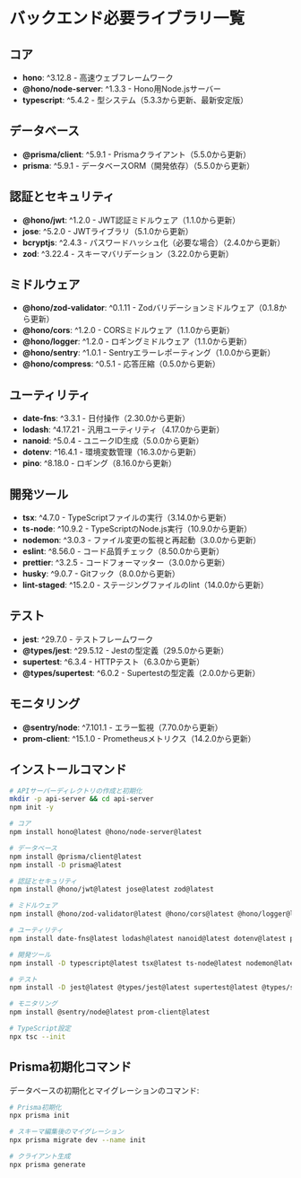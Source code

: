 # バックエンド必要ライブラリ一覧

## コア

- **hono**: ^3.12.8 - 高速ウェブフレームワーク
- **@hono/node-server**: ^1.3.3 - Hono用Node.jsサーバー
- **typescript**: ^5.4.2 - 型システム（5.3.3から更新、最新安定版）

## データベース

- **@prisma/client**: ^5.9.1 - Prismaクライアント（5.5.0から更新）
- **prisma**: ^5.9.1 - データベースORM（開発依存）（5.5.0から更新）

## 認証とセキュリティ

- **@hono/jwt**: ^1.2.0 - JWT認証ミドルウェア（1.1.0から更新）
- **jose**: ^5.2.0 - JWTライブラリ（5.1.0から更新）
- **bcryptjs**: ^2.4.3 - パスワードハッシュ化（必要な場合）（2.4.0から更新）
- **zod**: ^3.22.4 - スキーマバリデーション（3.22.0から更新）

## ミドルウェア

- **@hono/zod-validator**: ^0.1.11 - Zodバリデーションミドルウェア（0.1.8から更新）
- **@hono/cors**: ^1.2.0 - CORSミドルウェア（1.1.0から更新）
- **@hono/logger**: ^1.2.0 - ロギングミドルウェア（1.1.0から更新）
- **@hono/sentry**: ^1.0.1 - Sentryエラーレポーティング（1.0.0から更新）
- **@hono/compress**: ^0.5.1 - 応答圧縮（0.5.0から更新）

## ユーティリティ

- **date-fns**: ^3.3.1 - 日付操作（2.30.0から更新）
- **lodash**: ^4.17.21 - 汎用ユーティリティ（4.17.0から更新）
- **nanoid**: ^5.0.4 - ユニークID生成（5.0.0から更新）
- **dotenv**: ^16.4.1 - 環境変数管理（16.3.0から更新）
- **pino**: ^8.18.0 - ロギング（8.16.0から更新）

## 開発ツール

- **tsx**: ^4.7.0 - TypeScriptファイルの実行（3.14.0から更新）
- **ts-node**: ^10.9.2 - TypeScriptのNode.js実行（10.9.0から更新）
- **nodemon**: ^3.0.3 - ファイル変更の監視と再起動（3.0.0から更新）
- **eslint**: ^8.56.0 - コード品質チェック（8.50.0から更新）
- **prettier**: ^3.2.5 - コードフォーマッター（3.0.0から更新）
- **husky**: ^9.0.7 - Gitフック（8.0.0から更新）
- **lint-staged**: ^15.2.0 - ステージングファイルのlint（14.0.0から更新）

## テスト

- **jest**: ^29.7.0 - テストフレームワーク
- **@types/jest**: ^29.5.12 - Jestの型定義（29.5.0から更新）
- **supertest**: ^6.3.4 - HTTPテスト（6.3.0から更新）
- **@types/supertest**: ^6.0.2 - Supertestの型定義（2.0.0から更新）

## モニタリング

- **@sentry/node**: ^7.101.1 - エラー監視（7.70.0から更新）
- **prom-client**: ^15.1.0 - Prometheusメトリクス（14.2.0から更新）

## インストールコマンド

```bash
# APIサーバーディレクトリの作成と初期化
mkdir -p api-server && cd api-server
npm init -y

# コア
npm install hono@latest @hono/node-server@latest

# データベース
npm install @prisma/client@latest
npm install -D prisma@latest

# 認証とセキュリティ
npm install @hono/jwt@latest jose@latest zod@latest

# ミドルウェア
npm install @hono/zod-validator@latest @hono/cors@latest @hono/logger@latest @hono/sentry@latest @hono/compress@latest

# ユーティリティ
npm install date-fns@latest lodash@latest nanoid@latest dotenv@latest pino@latest

# 開発ツール
npm install -D typescript@latest tsx@latest ts-node@latest nodemon@latest eslint@latest prettier@latest husky@latest lint-staged@latest

# テスト
npm install -D jest@latest @types/jest@latest supertest@latest @types/supertest@latest

# モニタリング
npm install @sentry/node@latest prom-client@latest

# TypeScript設定
npx tsc --init
```

## Prisma初期化コマンド

データベースの初期化とマイグレーションのコマンド:

```bash
# Prisma初期化
npx prisma init

# スキーマ編集後のマイグレーション
npx prisma migrate dev --name init

# クライアント生成
npx prisma generate
```
